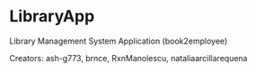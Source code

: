 # LibraryApp
Library Management System Application (book2employee)

Creators: ash-g773, brnce, RxnManolescu, nataliaarcillarequena
